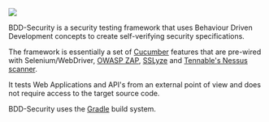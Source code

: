 ![](http://www.continuumsecurity.net/images/bdd-security-logo-small.png)

BDD-Security is a security testing framework that uses Behaviour Driven Development concepts to create self-verifying security specifications.

The framework is essentially a set of [Cucumber](http://cucumber.io) features that are pre-wired with Selenium/WebDriver, [OWASP ZAP](https://www.owasp.org/index.php/OWASP_Zed_Attack_Proxy_Project), [SSLyze](https://github.com/nabla-c0d3/sslyze) and [Tennable's Nessus scanner](http://www.tenable.com/products/nessus-vulnerability-scanner).

It tests Web Applications and API's from an external point of view and does not require access to the target source code.

BDD-Security uses the [Gradle](http://www.gradle.org) build system.